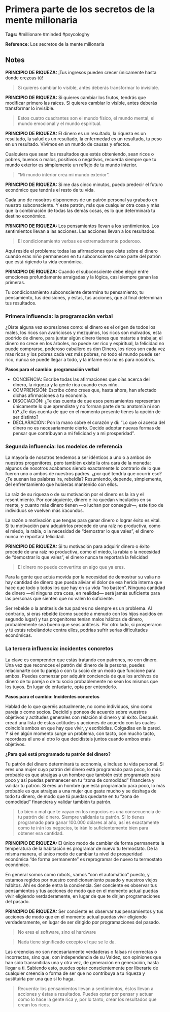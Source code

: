 # Primera parte de los secretos de la mente millonaria

**Tags:** #millionare #minded #psycologhy

**Reference:** Los secretos de la mente millonaria

## Notes

**PRINCIPIO DE RIQUEZA:** ¡Tus ingresos pueden crecer únicamente hasta donde crezcas tú!

> Si quieres cambiar lo visible, antes deberás transformar lo invisible.

**PRINCIPIO DE RIQUEZA:** Si quieres cambiar los frutos, tendrás que modificar primero las raíces. Si quieres cambiar lo visible, antes deberás transformar lo invisible.

>Estos cuatro cuadrantes son el mundo físico, el mundo mental, el mundo emocional y el mundo espiritual.

**PRINCIPIO DE RIQUEZA:** El dinero es un resultado, la riqueza es un resultado, la salud es un resultado, la enfermedad es un resultado, tu peso en un resultado. Vivimos en un mundo de causas y efectos.

Cualquiera que sean los resultados que estés obteniendo, sean ricos o pobres, buenos o malos, positivos o negativos, recuerda siempre que tu mundo exterior es simplemente un reflejo de tu mundo interior.

> “Mi mundo interior crea mi mundo exterior”.

**PRINCIPIO DE RIQUEZA:** Si me das cinco minutos, puedo predecir el futuro económico que tendrás el resto de tu vida.

Cada uno de nosotros disponemos de un patrón personal ya grabado en nuestro subconsciente. Y este patrón, más que cualquier otra cosa y más que la combinación de todas las demás cosas, es lo que determinará tu destino económico.

**PRINCIPIO DE RIQUEZA:** Los pensamientos llevan a los sentimientos. Los sentimientos llevan a las acciones. Las acciones llevan a los resultados.

> El condicionamiento verbas es extremadamente poderoso.

Aquí reside el problema: todas las afirmaciones que oíste sobre el dinero cuando eras niño permanecen en tu subconsciente como parte del patrón que está rigiendo tu vida económica.

**PRINCIPIO DE RIQUEZA:** Cuando el subconsciente debe elegir entre emociones profundamente arraigadas y la lógica, casi siempre ganan las primeras.

Tu condicionamiento subconsciente determina tu pensamiento; tu pensamiento, tus decisiones, y éstas, tus acciones, que al final determinan tus resultados.

### Primera influencia: la programación verbal

¿Oíste alguna vez expresiones como: el dinero es el origen de todos los males, los ricos son avariciosos y mezquinos, los ricos son malvados, esta podrido de dinero, para juntar algún dinero tienes que matarte a trabajar, el dinero no crece en los árboles, no puede ser rico y espiritual, la felicidad no puede comprarse, poderoso caballero es don Dinero, los ricos son cada vez mas ricos y los pobres cada vez más pobres, no todo el mundo puede ser rico, nunca se puede llegar a todo, y la infame eso no es para nosotros.

**Pasos para el cambio: programación verbal**

- CONCIENCIA: Escribe todas las afirmaciones que oías acerca del dinero, la riqueza y la gente rica cuando eras niño.
- COMPRENSIÓN: Escribe cómo crees que, hasta ahora, han afectado dichas afirmaciones a tu economía.
- DISOCIACIÓN: ¿Te das cuenta de que esos pensamientos representan únicamente lo que aprendiste y no forman parte de tu anatomía ni son tú? ¿Te das cuenta de que en el momento presente tienes la opción de ser distinto?
- DECLARACIÓN: Pon la mano sobre el corazón y di: “Lo que oí acerca del dinero no es necesariamente cierto. Decido adoptar nuevas formas de pensar que contribuyan a mi felicidad y a mi prosperidad”.

### Segunda influencia: los modelos de referencia

La mayoría de nosotros tendemos a ser idénticos a uno o a ambos de nuestros progenitores, pero también existe la otra cara de la moneda: algunos de nosotros acabamos siendo exactamente lo contrario de lo que fueron uno o ambos de nuestros padres. ¿por qué tendría que ocurrir eso? ¿Te suenan las palabras ira, rebeldía? Resumiendo, depende, simplemente, del enfrentamiento que hubieras mantenido con ellos.

La raíz de su riqueza o de su motivación por el dinero es la ira y el resentimiento. Por consiguiente, dinero e ira quedan vinculados en su mente, y cuanto más dinero tienen —o luchan por conseguir—, este tipo de individuos se vuelven más iracundos.

La razón o motivación que tengas para ganar dinero o lograr éxito es vital. Si tu motivación para adquirirlos procede de una raíz no productiva, como el miedo, la rabia, o la necesidad de “demostrar lo que vales”, el dinero nunca re reportará felicidad.

**PRINCIPIO DE RIQUEZA:** Si tu motivación para adquirir dinero o éxito procede de una raíz no productiva, como el miedo, la rabia o la necesidad de “demostrar lo que vales”, el dinero nunca te reportará la felicidad

> El dinero no puede convertirte en algo que ya eres.

Para la gente que actúa movida por la necesidad de demostrar su valía no hay cantidad de dinero que pueda aliviar el dolor de esa herida interna que hace que todo y todos los que hay en su vida “no basten”. Ninguna cantidad de dinero —ni ninguna otra cosa, en realidad— será jamás suficiente para las personas que sienten que no valen lo suficiente.


Ser rebelde o la antítesis de tus padres no siempre es un problema. Al contrario, si eras rebelde (como sucede a menudo con los hijos nacidos en segundo lugar) y tus progenitores tenían malos hábitos de dinero, probablemente sea bueno que seas antítesis. Por otro lado, si prosperaron y tú estás rebelándote contra ellos, podrías sufrir serias dificultades económicas.

### La tercera influencia: incidentes concretos

La clave es comprender que estás tratando con patrones, no con dinero. Una vez que reconoces el patrón del dinero de la persona, puedes relacionarte con tu pareja o con tu socio de un modo que funcione para ambos. Puedes comenzar por adquirir conciencia de que los archivos de dinero de tu pareja o de tu socio probablemente no sean los mismos que los tuyos. En lugar de enfadarte, opta por entenderlo.

**Pasos para el cambio: Incidentes concretos**

Hablad de lo que queréis actualmente, no como individuos, sino como pareja o como socios. Decidid y poneos de acuerdo sobre vuestros objetivos y actitudes generales con relación al dinero y al éxito. Después cread una lista de estas actitudes y acciones de acuerdo con las cuales coincidís ambos en que hay que vivir, y escribidlas. Colgadlas en la pared. Y si en algún momento surge un problema, con tacto, con mucho tacto, recordaos el uno al otro lo que decidisteis juntos cuando ambos erais objetivos.

**¿Para qué está programado tu patrón del dinero?**

Tu patrón del dinero determinará tu economía, e incluso tu vida personal. Si eres una mujer cuyo patrón del dinero está programado para poco, lo más probable es que atraigas a un hombre que también esté programado para poco y así puedas permanecer en tu “zona de comodidad” financiera y validar tu patrón. Si eres un hombre que está programado para poco, lo más probable es que atraigas a una mujer que gaste mucho y se deshaga de todo tu dinero, de modo que tú puedas quedarte en tu “zona de comodidad” financiera y validar también tu patrón.

>Lo bien o mal que te vayan en los negocios es una consecuencia de tu patrón del dinero. Siempre validarás tu patrón. Si lo tienes programado para ganar 100.000 dólares al año, así es exactamente como te irán los negocios, te irán lo suficientemente bien para obtener esa cantidad.

**PRINCIPIO DE RIQUEZA:** El único modo de cambiar de forma permanente la temperatura de la habitación es programar de nuevo tu termostato. De la misma manera, el único modo de cambiar tu nivel de prosperidad económica “de forma permanente” es reprogramar de nuevo tu termostato económico.

En general somos como robots, vamos “con el automático” puesto, y estamos regidos por nuestro condicionamiento pasado y nuestros viejos hábitos. Ahí es donde entra la conciencia. Ser conciente es observar tus pensamientos y tus acciones de modo que en el momento actual puedas vivir eligiendo verdaderamente, en lugar de que te dirijan programaciones del pasado.

**PRINCIPIO DE RIQUEZA:** Ser conciente es observar tus pensamientos y tus acciones de modo que en el momento actual puedas vivir eligiendo verdaderamente, en lugar de ser dirigido por programaciones del pasado.

> No eres el software, sino el hardware

> Nada tiene significado excepto el que se le da.

Las creencias no son necesariamente verdaderas o falsas ni correctas o incorrectas, sino que, con independencia de su Valdez, son opiniones que han sido transmitidas una y otra vez, de generación en generación, hasta llegar a ti. Sabiendo esto, puedes optar conscientemente por liberarte de cualquier creencia o forma de ser que no contribuya a tu riqueza y sustituirla por una que sí lo haga.

> Recuerda: los pensamientos llevan a sentimientos, éstos llevan a acciones y éstas a resultados. Puedes optar por pensar y actuar como lo hace la gente rica y, por lo tanto, crear los resultados que crean los ricos.